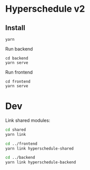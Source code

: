 # Hyperschedule v2

## Install

```
yarn
```

Run backend

``` 
cd backend
yarn serve
```

Run frontend

```
cd frontend
yarn serve
```

# Dev

Link shared modules: 

```sh
cd shared
yarn link

cd ../frontend
yarn link hyperschedule-shared

cd ../backend
yarn link hyperschedule-backend
```